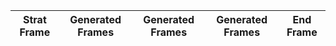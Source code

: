 | Strat Frame | Generated Frames | Generated Frames | Generated Frames | End Frame |
| --- | --- | --- | --- | --- |

